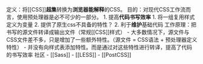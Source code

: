 定义：将[[CSS]]**超集**转换为**浏览器能解释**的CSS。
目的：对现代CSS工作流而言，使用预处理器是必不可少的一部分。
	1. 提高**代码书写效率**
		1. 将一组复用样式定义为变量
		2. 提供了原生css不具备的特性？
	2. 利于**维护**基础代码
工作原理：把书写的源文件转译成输出文件（常规[[CSS]]样式）
	- 大多数情况下，源文件与CSS文件差不多，只是增加了一些额外特性。（源文件 = CSS语法 + 预处理器定义特性）
	- 并没有向样式表添加特性。而是通过对这些特性进行转译，提高了代码的书写效率
社区
	- [[Sass]] 
	- [[LESS]] 
	- [[PostCSS]] 